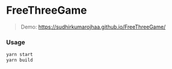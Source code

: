 # FreeThreeGame

> Demo: https://sudhirkumarojhaa.github.io/FreeThreeGame/

### Usage

```bash
yarn start
yarn build
```
